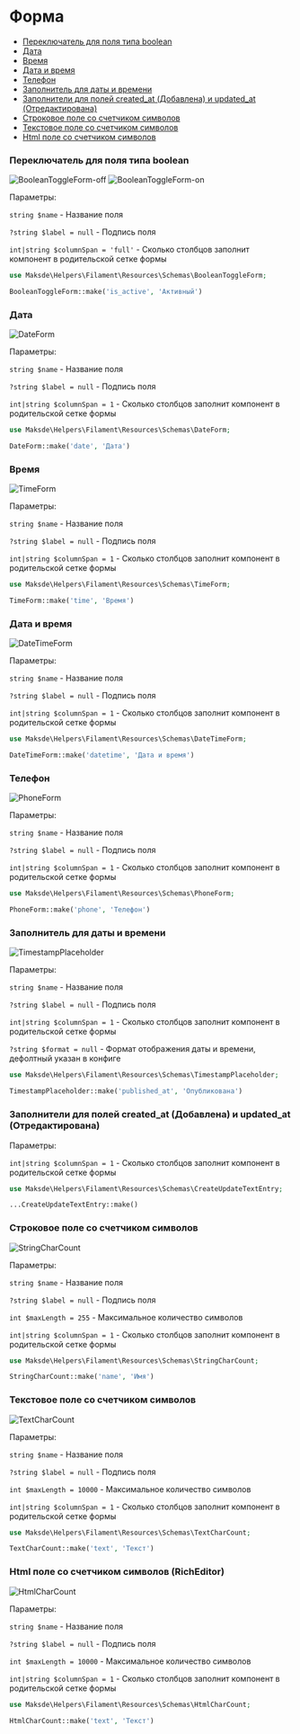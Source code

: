 # Форма

* [Переключатель для поля типа boolean](#переключатель-для-поля-типа-boolean)
* [Дата](#дата)
* [Время](#время)
* [Дата и время](#дата-и-время)
* [Телефон](#телефон)
* [Заполнитель для даты и времени](#заполнитель-для-даты-и-времени)
* [Заполнители для полей created_at (Добавлена) и updated_at (Отредактирована)](#заполнители-для-полей-created_at-добавлена-и-updated_at-отредактирована)
* [Строковое поле со счетчиком символов](#строковое-поле-со-счетчиком-символов)
* [Текстовое поле со счетчиком символов](#текстовое-поле-со-счетчиком-символов)
* [Html поле со счетчиком символов](#html-поле-со-счетчиком-символов-richeditor)

### Переключатель для поля типа boolean

![BooleanToggleForm-off](https://raw.githubusercontent.com/demyanenkomaks/helpers/master/documentation/image/forms/BooleanToggleForm-off.jpg)
![BooleanToggleForm-on](https://raw.githubusercontent.com/demyanenkomaks/helpers/master/documentation/image/forms/BooleanToggleForm-on.jpg)

Параметры:

`string $name` - Название поля

`?string $label = null` - Подпись поля

`int|string $columnSpan = 'full'` - Сколько столбцов заполнит компонент в родительской сетке формы

```php
use Maksde\Helpers\Filament\Resources\Schemas\BooleanToggleForm;

BooleanToggleForm::make('is_active', 'Активный')
```

### Дата

![DateForm](https://raw.githubusercontent.com/demyanenkomaks/helpers/master/documentation/image/forms/DateForm.jpg)

Параметры:

`string $name` - Название поля

`?string $label = null` - Подпись поля

`int|string $columnSpan = 1` - Сколько столбцов заполнит компонент в родительской сетке формы

```php
use Maksde\Helpers\Filament\Resources\Schemas\DateForm;

DateForm::make('date', 'Дата')
```

### Время

![TimeForm](https://raw.githubusercontent.com/demyanenkomaks/helpers/master/documentation/image/forms/TimeForm.jpg)

Параметры:

`string $name` - Название поля

`?string $label = null` - Подпись поля

`int|string $columnSpan = 1` - Сколько столбцов заполнит компонент в родительской сетке формы

```php
use Maksde\Helpers\Filament\Resources\Schemas\TimeForm;

TimeForm::make('time', 'Время')
```

### Дата и время

![DateTimeForm](https://raw.githubusercontent.com/demyanenkomaks/helpers/master/documentation/image/forms/DateTimeForm.jpg)

Параметры:

`string $name` - Название поля

`?string $label = null` - Подпись поля

`int|string $columnSpan = 1` - Сколько столбцов заполнит компонент в родительской сетке формы

```php
use Maksde\Helpers\Filament\Resources\Schemas\DateTimeForm;

DateTimeForm::make('datetime', 'Дата и время')
```

### Телефон

![PhoneForm](https://raw.githubusercontent.com/demyanenkomaks/helpers/master/documentation/image/forms/PhoneForm.jpg)

Параметры:

`string $name` - Название поля

`?string $label = null` - Подпись поля

`int|string $columnSpan = 1` - Сколько столбцов заполнит компонент в родительской сетке формы

```php
use Maksde\Helpers\Filament\Resources\Schemas\PhoneForm;

PhoneForm::make('phone', 'Телефон')
```

### Заполнитель для даты и времени

![TimestampPlaceholder](https://raw.githubusercontent.com/demyanenkomaks/helpers/master/documentation/image/forms/TimestampPlaceholder.jpg)

Параметры:

`string $name` - Название поля

`?string $label = null` - Подпись поля

`int|string $columnSpan = 1` - Сколько столбцов заполнит компонент в родительской сетке формы

`?string $format = null` - Формат отображения даты и времени, дефолтный указан в конфиге

```php
use Maksde\Helpers\Filament\Resources\Schemas\TimestampPlaceholder;

TimestampPlaceholder::make('published_at', 'Опубликована')
```

### Заполнители для полей created_at (Добавлена) и updated_at (Отредактирована)

Параметры:

`int|string $columnSpan = 1` - Сколько столбцов заполнит компонент в родительской сетке формы

```php
use Maksde\Helpers\Filament\Resources\Schemas\CreateUpdateTextEntry;

...CreateUpdateTextEntry::make()
```

### Строковое поле со счетчиком символов

![StringCharCount](https://raw.githubusercontent.com/demyanenkomaks/helpers/master/documentation/image/forms/StringCharCount.jpg)

Параметры:

`string $name` - Название поля

`?string $label = null` - Подпись поля

`int $maxLength = 255` - Максимальное количество символов

`int|string $columnSpan = 1` - Сколько столбцов заполнит компонент в родительской сетке формы

```php
use Maksde\Helpers\Filament\Resources\Schemas\StringCharCount;

StringCharCount::make('name', 'Имя')
```

### Текстовое поле со счетчиком символов

![TextCharCount](https://raw.githubusercontent.com/demyanenkomaks/helpers/master/documentation/image/forms/TextCharCount.jpg)

Параметры:

`string $name` - Название поля

`?string $label = null` - Подпись поля

`int $maxLength = 10000` - Максимальное количество символов

`int|string $columnSpan = 1` - Сколько столбцов заполнит компонент в родительской сетке формы

```php
use Maksde\Helpers\Filament\Resources\Schemas\TextCharCount;

TextCharCount::make('text', 'Текст')
```

### Html поле со счетчиком символов (RichEditor)

![HtmlCharCount](https://raw.githubusercontent.com/demyanenkomaks/helpers/master/documentation/image/forms/HtmlCharCount.jpg)

Параметры:

`string $name` - Название поля

`?string $label = null` - Подпись поля

`int $maxLength = 10000` - Максимальное количество символов

`int|string $columnSpan = 1` - Сколько столбцов заполнит компонент в родительской сетке формы

```php
use Maksde\Helpers\Filament\Resources\Schemas\HtmlCharCount;

HtmlCharCount::make('text', 'Текст')
```
